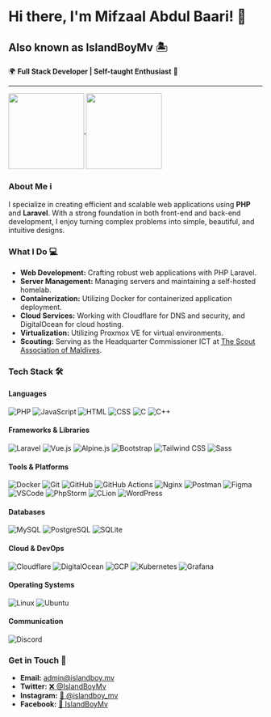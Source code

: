# Hi there, I'm Mifzaal Abdul Baari! 👋

## Also known as IslandBoyMv 🏝️

🌍 **Full Stack Developer | Self-taught Enthusiast** 🚀

---
<div align="left">
<a href="https://github.com/islandboymv/github-readme-stats">
  <img height=150 align="center" src="https://stats.git.islandboy.mv/api/?username=islandboymv&private_count=true&theme=blueberry&hide_border=true&layout=compact&show_icons=true&rank_icon=github&include_all_commits=true" />
</a>
<a href="https://github.com/islandboymv/github-readme-stats">
  <img height=150 align="center" src="https://stats.git.islandboy.mv/api/top-langs/?username=islandboymv&private_count=true&theme=blueberry&hide_border=true&layout=compact" />
</a>
</div>

### About Me ℹ️
I specialize in creating efficient and scalable web applications using **PHP** and **Laravel**. With a strong foundation in both front-end and back-end development, I enjoy turning complex problems into simple, beautiful, and intuitive designs.

### What I Do 💻
- **Web Development:** Crafting robust web applications with PHP Laravel.
- **Server Management:** Managing servers and maintaining a self-hosted homelab.
- **Containerization:** Utilizing Docker for containerized application deployment.
- **Cloud Services:** Working with Cloudflare for DNS and security, and DigitalOcean for cloud hosting.
- **Virtualization:** Utilizing Proxmox VE for virtual environments.
- **Scouting:** Serving as the Headquarter Commissioner ICT at [The Scout Association of Maldives](https://scout.mv).

### Tech Stack 🛠️

#### Languages
![PHP](https://icons.islandboy.mv/api/icons?i=php&theme=dark)
![JavaScript](https://icons.islandboy.mv/api/icons?i=js&theme=dark)
![HTML](https://icons.islandboy.mv/api/icons?i=html&theme=dark)
![CSS](https://icons.islandboy.mv/api/icons?i=css&theme=dark)
![C](https://icons.islandboy.mv/api/icons?i=c&theme=dark)
![C++](https://icons.islandboy.mv/api/icons?i=cpp&theme=dark)

#### Frameworks & Libraries
![Laravel](https://icons.islandboy.mv/api/icons?i=laravel&theme=dark)
![Vue.js](https://icons.islandboy.mv/api/icons?i=vue&theme=dark)
![Alpine.js](https://icons.islandboy.mv/api/icons?i=alpinejs&theme=dark)
![Bootstrap](https://icons.islandboy.mv/api/icons?i=bootstrap&theme=dark)
![Tailwind CSS](https://icons.islandboy.mv/api/icons?i=tailwind&theme=dark)
![Sass](https://icons.islandboy.mv/api/icons?i=sass&theme=dark)

#### Tools & Platforms
![Docker](https://icons.islandboy.mv/api/icons?i=docker&theme=dark)
![Git](https://icons.islandboy.mv/api/icons?i=git&theme=dark)
![GitHub](https://icons.islandboy.mv/api/icons?i=github&theme=dark)
![GitHub Actions](https://icons.islandboy.mv/api/icons?i=githubactions&theme=dark)
![Nginx](https://icons.islandboy.mv/api/icons?i=nginx&theme=dark)
![Postman](https://icons.islandboy.mv/api/icons?i=postman&theme=dark)
![Figma](https://icons.islandboy.mv/api//icons?i=figma&theme=dark)
![VSCode](https://icons.islandboy.mv/api/icons?i=vscode&theme=dark)
![PhpStorm](https://icons.islandboy.mv/api/icons?i=phpstorm&theme=dark)
![CLion](https://icons.islandboy.mv/api/icons?i=clion&theme=dark)
![WordPress](https://icons.islandboy.mv/api/icons?i=wordpress&theme=dark)

#### Databases
![MySQL](https://icons.islandboy.mv/api/icons?i=mysql&theme=dark)
![PostgreSQL](https://icons.islandboy.mv/api/icons?i=postgres&theme=dark)
![SQLite](https://icons.islandboy.mv/api/icons?i=sqlite&theme=dark)

#### Cloud & DevOps
![Cloudflare](https://icons.islandboy.mv/api/icons?i=cloudflare&theme=dark)
![DigitalOcean](https://icons.islandboy.mv/api/icons?i=digitalocean&theme=dark)
![GCP](https://icons.islandboy.mv/api/icons?i=gcp&theme=dark)
![Kubernetes](https://icons.islandboy.mv/api/icons?i=kubernetes&theme=dark)
![Grafana](https://icons.islandboy.mv/api/icons?i=grafana&theme=dark)

#### Operating Systems
![Linux](https://icons.islandboy.mv/api/icons?i=linux&theme=dark)
![Ubuntu](https://icons.islandboy.mv/api/icons?i=ubuntu&theme=dark)

#### Communication
![Discord](https://icons.islandboy.mv/api/icons?i=discord&theme=dark)

### Get in Touch 📲
- **Email:** [admin@islandboy.mv](mailto:admin@islandboy.mv)
- **Twitter:** [❌ @IslandBoyMv](https://twitter.com/IslandBoyMv)
- **Instagram:** [📸 @islandboy_mv](https://instagram.com/islandboy_mv)
- **Facebook:** [📘 IslandBoyMv](https://facebook.com/islandboymv)